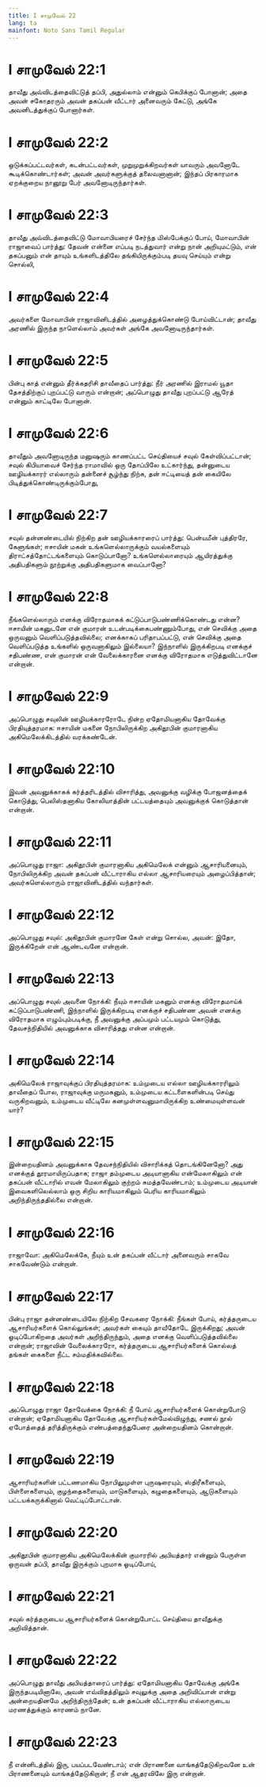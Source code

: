 ```yaml
---
title: I சாமுவேல் 22
lang: ta
mainfont: Noto Sans Tamil Regular
---
```


# I சாமுவேல் 22:1

தாவீது அவ்விடத்தைவிட்டுத் தப்பி, அதுல்லாம் என்னும் கெபிக்குப் போனான்; அதை அவன் சகோதரரும் அவன் தகப்பன் வீட்டார் அனைவரும் கேட்டு, அங்கே அவனிடத்துக்குப் போனார்கள்.

# I சாமுவேல் 22:2

ஒடுக்கப்பட்டவர்கள், கடன்பட்டவர்கள், முறுமுறுக்கிறவர்கள் யாவரும் அவனோடே கூடிக்கொண்டார்கள்; அவன் அவர்களுக்குத் தலைவனானான்; இந்தப் பிரகாரமாக ஏறக்குறைய நானூறு பேர் அவனோடிருந்தார்கள்.

# I சாமுவேல் 22:3

தாவீது அவ்விடத்தைவிட்டு மோவாபியரைச் சேர்ந்த மிஸ்பேக்குப் போய், மோவாபின் ராஜாவைப் பார்த்து: தேவன் என்னை எப்படி நடத்துவார் என்று நான் அறியுமட்டும், என் தகப்பனும் என் தாயும் உங்களிடத்திலே தங்கியிருக்கும்படி தயவு செய்யும் என்று சொல்லி,

# I சாமுவேல் 22:4

அவர்களை மோவாபின் ராஜாவினிடத்தில் அழைத்துக்கொண்டு போய்விட்டான்; தாவீது அரணில் இருந்த நாளெல்லாம் அவர்கள் அங்கே அவனோடிருந்தார்கள்.

# I சாமுவேல் 22:5

பின்பு காத் என்னும் தீர்க்கதரிசி தாவீதைப் பார்த்து: நீர் அரணில் இராமல் யூதா தேசத்திற்குப் புறப்பட்டு வாரும் என்றான்; அப்பொழுது தாவீது புறப்பட்டு ஆரேத் என்னும் காட்டிலே போனான்.

# I சாமுவேல் 22:6

தாவீதும் அவனோடிருந்த மனுஷரும் காணப்பட்ட செய்தியைச் சவுல் கேள்விப்பட்டான்; சவுல் கிபியாவைச் சேர்ந்த ராமாவில் ஒரு தோப்பிலே உட்கார்ந்து, தன்னுடைய ஊழியக்காரர் எல்லாரும் தன்னைச் சூழ்ந்து நிற்க, தன் ஈட்டியைத் தன் கையிலே பிடித்துக்கொண்டிருக்கும்போது,

# I சாமுவேல் 22:7

சவுல் தன்னண்டையில் நிற்கிற தன் ஊழியக்காரரைப் பார்த்து: பென்யமீன் புத்திரரே, கேளுங்கள்; ஈசாயின் மகன் உங்களெல்லாருக்கும் வயல்களையும் திராட்சத்தோட்டங்களையும் கொடுப்பானோ? உங்களெல்லாரையும் ஆயிரத்துக்கு அதிபதிகளும் நூற்றுக்கு அதிபதிகளுமாக வைப்பானோ?

# I சாமுவேல் 22:8

நீங்களெல்லாரும் எனக்கு விரோதமாகக் கட்டுப்பாடுபண்ணிக்கொண்டது என்ன? ஈசாயின் மகனுடனே என் குமாரன் உடன்படிக்கைபண்ணும்போது, என் செவிக்கு அதை ஒருவனும் வெளிப்படுத்தவில்லை; எனக்காகப் பரிதாபப்பட்டு, என் செவிக்கு அதை வெளிப்படுத்த உங்களில் ஒருவனாகிலும் இல்லையா? இந்நாளில் இருக்கிறபடி எனக்குச் சதிபண்ண, என் குமாரன் என் வேலைக்காரனை எனக்கு விரோதமாக எடுத்துவிட்டானே என்றான்.

# I சாமுவேல் 22:9

அப்பொழுது சவுலின் ஊழியக்காரரோடே நின்ற ஏதோமியனாகிய தோவேக்கு பிரதியுத்தரமாக: ஈசாயின் மகனை நோபிலிருக்கிற அகிதூபின் குமாரனாகிய அகிமெலேக்கிடத்தில் வரக்கண்டேன்.

# I சாமுவேல் 22:10

இவன் அவனுக்காகக் கர்த்தரிடத்தில் விசாரித்து, அவனுக்கு வழிக்கு போஜனத்தைக் கொடுத்து, பெலிஸ்தனாகிய கோலியாத்தின் பட்டயத்தையும் அவனுக்குக் கொடுத்தான் என்றான்.

# I சாமுவேல் 22:11

அப்பொழுது ராஜா: அகிதூபின் குமாரனாகிய அகிமெலேக் என்னும் ஆசாரியனையும், நோபிலிருக்கிற அவன் தகப்பன் வீட்டாராகிய எல்லா ஆசாரியரையும் அழைப்பித்தான்; அவர்களெல்லாரும் ராஜாவினிடத்தில் வந்தார்கள்.

# I சாமுவேல் 22:12

அப்பொழுது சவுல்: அகிதூபின் குமாரனே கேள் என்று சொல்ல, அவன்: இதோ, இருக்கிறேன் என் ஆண்டவனே என்றான்.

# I சாமுவேல் 22:13

அப்பொழுது சவுல் அவனை நோக்கி: நீயும் ஈசாயின் மகனும் எனக்கு விரோதமாய்க் கட்டுப்பாடுபண்ணி, இந்நாளில் இருக்கிறபடி எனக்குச் சதிபண்ண அவன் எனக்கு விரோதமாக எழும்பும்படிக்கு, நீ அவனுக்கு அப்பமும் பட்டயமும் கொடுத்து, தேவசந்நிதியில் அவனுக்காக விசாரித்தது என்ன என்றான்.

# I சாமுவேல் 22:14

அகிமெலேக் ராஜாவுக்குப் பிரதியுத்தரமாக: உம்முடைய எல்லா ஊழியக்காரரிலும் தாவீதைப் போல, ராஜாவுக்கு மருமகனும், உம்முடைய கட்டளைகளின்படி செய்து வருகிறவனும், உம்முடைய வீட்டிலே கனமுள்ளவனுமாயிருக்கிற உண்மையுள்ளவன் யார்?

# I சாமுவேல் 22:15

இன்றையதினம் அவனுக்காக தேவசந்நிதியில் விசாரிக்கத் தொடங்கினேனோ? அது எனக்குத் தூரமாயிருப்பதாக; ராஜா தம்முடைய அடியானாகிய என்மேலாகிலும் என் தகப்பன் வீட்டாரில் எவன் மேலாகிலும் குற்றம் சுமத்தவேண்டாம்; உம்முடைய அடியான் இவைகளிலெல்லாம் ஒரு சிறிய காரியமாகிலும் பெரிய காரியமாகிலும் அறிந்திருந்ததில்லை என்றான்.

# I சாமுவேல் 22:16

ராஜாவோ: அகிமெலேக்கே, நீயும் உன் தகப்பன் வீட்டார் அனைவரும் சாகவே சாகவேண்டும் என்றான்.

# I சாமுவேல் 22:17

பின்பு ராஜா தன்னண்டையிலே நிற்கிற சேவகரை நோக்கி: நீங்கள் போய், கர்த்தருடைய ஆசாரியர்களைக் கொல்லுங்கள்; அவர்கள் கையும் தாவீதோடே இருக்கிறது; அவன் ஓடிப்போகிறதை அவர்கள் அறிந்திருந்தும், அதை எனக்கு வெளிப்படுத்தவில்லை என்றான்; ராஜாவின் வேலைக்காரரோ, கர்த்தருடைய ஆசாரியர்களைக் கொல்லத் தங்கள் கைகளை நீட்ட சம்மதிக்கவில்லை.

# I சாமுவேல் 22:18

அப்பொழுது ராஜா தோவேக்கை நோக்கி: நீ போய் ஆசாரியர்களைக் கொன்றுபோடு என்றான்; ஏதோமியனாகிய தோவேக்கு ஆசாரியர்கள்மேல்விழுந்து, சணல் நூல் ஏபோத்தைத் தரித்திருக்கும் எண்பத்தைந்துபேரை அன்றையதினம் கொன்றான்.

# I சாமுவேல் 22:19

ஆசாரியர்களின் பட்டணமாகிய நோபிலுமுள்ள புருஷரையும், ஸ்திரீகளையும், பிள்ளைகளையும், குழந்தைகளையும், மாடுகளையும், கழுதைகளையும், ஆடுகளையும் பட்டயக்கருக்கினால் வெட்டிப்போட்டான்.

# I சாமுவேல் 22:20

அகிதூபின் குமாரனாகிய அகிமெலேக்கின் குமாரரில் அபியத்தார் என்னும் பேருள்ள ஒருவன் தப்பி, தாவீது இருக்கும் புறமாக ஓடிப்போய்,

# I சாமுவேல் 22:21

சவுல் கர்த்தருடைய ஆசாரியர்களைக் கொன்றுபோட்ட செய்தியை தாவீதுக்கு அறிவித்தான்.

# I சாமுவேல் 22:22

அப்பொழுது தாவீது அபியத்தாரைப் பார்த்து: ஏதோமியனாகிய தோவேக்கு அங்கே இருந்தபடியினாலே, அவன் எவ்விதத்திலும் சவுலுக்கு அதை அறிவிப்பான் என்று அன்றையதினமே அறிந்திருந்தேன்; உன் தகப்பன் வீட்டாராகிய எல்லாருடைய மரணத்துக்கும் காரணம் நானே.

# I சாமுவேல் 22:23

நீ என்னிடத்தில் இரு, பயப்படவேண்டாம்; என் பிராணனை வாங்கத்தேடுகிறவனே உன் பிராணனையும் வாங்கத்தேடுகிறான்; நீ என் ஆதரவிலே இரு என்றான்.

